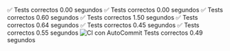 ✅ Tests correctos
0.00 segundos
✅ Tests correctos
0.00 segundos
✅ Tests correctos
0.60 segundos
✅ Tests correctos
1.50 segundos
✅ Tests correctos
0.64 segundos
✅ Tests correctos
0.45 segundos
✅ Tests correctos
0.55 segundos
![CI con AutoCommit](https://github.com/sdurutr436/DE-2526_DAW_u1_action-SDUDAW/actions/workflows/ci.yaml/badge.svg) Tests correctos
0.49 segundos

